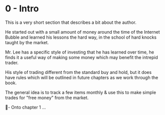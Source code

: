 # 0 - Intro

This is a very short section that describes a bit about the author.

He started out with a small amount of money around the time of the Internet Bubble and learned his lessons the hard way, in the school of hard knocks taught by the market.

Mr. Lee has a specific style of investing that he has learned over time, he finds it a useful way of making some money which may benefit the intrepid trader.

His style of trading different from the standard buy and hold, but it does have rules which will be outlined in future chapters as we work through the book.

The general idea is to track a few items monthly & use this to make simple trades for "free money" from the market.

🤞- Onto chapter 1 ...